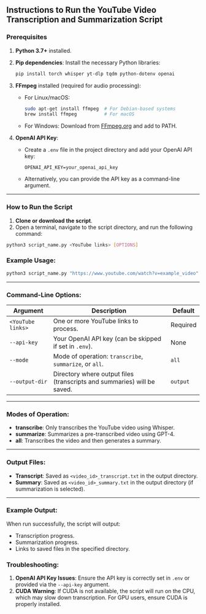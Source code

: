 ## Instructions to Run the YouTube Video Transcription and Summarization Script

### Prerequisites
1. **Python 3.7+** installed.
2. **Pip dependencies**: Install the necessary Python libraries:
   ```bash
   pip install torch whisper yt-dlp tqdm python-dotenv openai
   ```
3. **FFmpeg** installed (required for audio processing):
   - For Linux/macOS:
     ```bash
     sudo apt-get install ffmpeg  # For Debian-based systems
     brew install ffmpeg          # For macOS
     ```
   - For Windows: Download from [FFmpeg.org](https://ffmpeg.org/) and add to PATH.

4. **OpenAI API Key**: 
   - Create a `.env` file in the project directory and add your OpenAI API key:
     ```
     OPENAI_API_KEY=your_openai_api_key
     ```
   - Alternatively, you can provide the API key as a command-line argument.

---

### How to Run the Script

1. **Clone or download the script**.
2. Open a terminal, navigate to the script directory, and run the following command:

```bash
python3 script_name.py <YouTube links> [OPTIONS]
```

### Example Usage:
```bash
python3 script_name.py "https://www.youtube.com/watch?v=example_video" --mode all
```

---

### Command-Line Options:
| **Argument**              | **Description**                                                                                   | **Default**      |
|--------------------------|---------------------------------------------------------------------------------------------------|------------------|
| `<YouTube links>`         | One or more YouTube links to process.                                                            | Required         |
| `--api-key`               | Your OpenAI API key (can be skipped if set in `.env`).                                           | None             |
| `--mode`                  | Mode of operation: `transcribe`, `summarize`, or `all`.                                          | `all`            |
| `--output-dir`            | Directory where output files (transcripts and summaries) will be saved.                         | `output`         |

---

### Modes of Operation:
- **transcribe**: Only transcribes the YouTube video using Whisper.
- **summarize**: Summarizes a pre-transcribed video using GPT-4.
- **all**: Transcribes the video and then generates a summary.

---

### Output Files:
- **Transcript**: Saved as `<video_id>_transcript.txt` in the output directory.
- **Summary**: Saved as `<video_id>_summary.txt` in the output directory (if summarization is selected).

---

### Example Output:
When run successfully, the script will output:
- Transcription progress.
- Summarization progress.
- Links to saved files in the specified directory.

### Troubleshooting:
1. **OpenAI API Key Issues**: Ensure the API key is correctly set in `.env` or provided via the `--api-key` argument.
2. **CUDA Warning**: If CUDA is not available, the script will run on the CPU, which may slow down transcription. For GPU users, ensure CUDA is properly installed.
